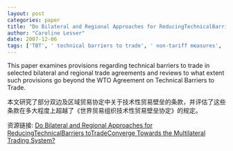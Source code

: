 ```yaml
---
layout: post
categories: paper
title: "Do Bilateral and Regional Approaches for ReducingTechnicalBarriers toTradeConverge Towards the Multilateral Trading System?"
author: "Caroline Lesser"
date: 2007-12-06
tags: ['TBT', ' technical barriers to trade', ' non-tariff measures', ' regional trade agreements', ' bilateral trade agreements']
---
```


This paper examines provisions regarding technical barriers to trade in selected bilateral and regional trade agreements and reviews to what extent such provisions go beyond the WTO Agreement on Technical Barriers to Trade.

本文研究了部分双边及区域贸易协定中关于技术性贸易壁垒的条款，并评估了这些条款在多大程度上超越了《世界贸易组织技术性贸易壁垒协定》的规定。

资源链接: [Do Bilateral and Regional Approaches for ReducingTechnicalBarriers toTradeConverge Towards the Multilateral Trading System?](https://papers.ssrn.com/sol3/papers.cfm?abstract_id=1058941)
